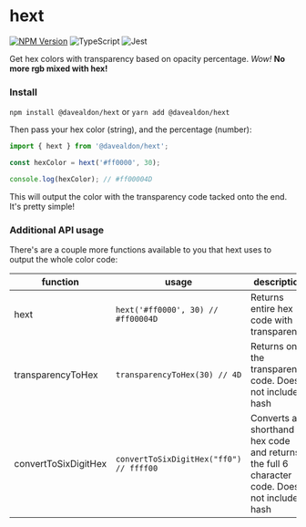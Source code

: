 # hext
[![NPM Version](https://img.shields.io/npm/v/@davealdon/hext.svg)](https://www.npmjs.com/package/@davealdon/hext)
![TypeScript](https://img.shields.io/badge/typescript-%23007ACC.svg?style=for-the-badge&logo=typescript&logoColor=white)
![Jest](https://img.shields.io/badge/-jest-%23C21325?style=for-the-badge&logo=jest&logoColor=white)

Get hex colors with transparency based on opacity percentage. *Wow!* **No more rgb mixed with hex!**

### Install
`npm install @davealdon/hext`
or
`yarn add @davealdon/hext`

Then pass your hex color (string), and the percentage (number):
```ts
import { hext } from '@davealdon/hext';

const hexColor = hext('#ff0000', 30);

console.log(hexColor); // #ff00004D
```

This will output the color with the transparency code tacked onto the end. It's pretty simple!

### Additional API usage

There's are a couple more functions available to you that hext uses to output the whole color code:

| function      | usage | description |
| ----------- | ----------- | ----------- |
| hext | `hext('#ff0000', 30) // #ff00004D` | Returns entire hex code with transparency |
| transparencyToHex      | `transparencyToHex(30) // 4D` | Returns only the transparency code. Does not include hash |
| convertToSixDigitHex   | `convertToSixDigitHex("ff0") // ffff00` | Converts a shorthand hex code and returns the full 6 character code. Does not include hash |


